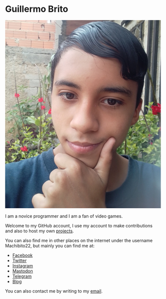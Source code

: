 # Guillermo Brito

![Tux Crystal 2](https://raw.githubusercontent.com/Machibito22/Machibito22/main/images/2023_Guillermo_Brito_(Machibito22).jpg)

I am a novice programmer and I am a fan of video games.

Welcome to my GitHub account, I use my account to make contributions and also to host my own [projects](https://github.com/Machibito22?tab=repositories).

You can also find me in other places on the internet under the username Machibito22, but mainly you can find me at:

* [Facebook](https://www.facebook.com/Machibito22)
* [Twitter](https://twiiter.com/Machibito22)
* [Instagram](https://www.instagram.com/machibito22)
* [Mastodon](https://fosstodon.org/@Machibito22)
* [Telegram](https://t.me/Machibito22)
* [Blog](https://machibito22.github.io/)

You can also contact me by writing to my [email](mailto:machibito22@gmail.com).

